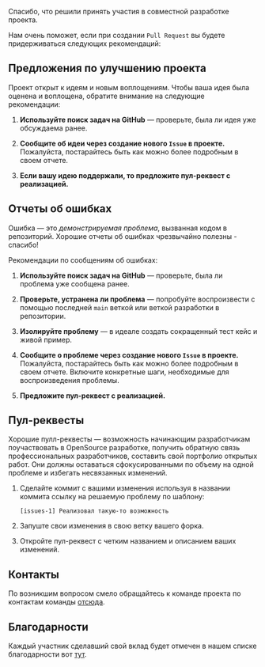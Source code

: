 Спасибо, что решили принять участия в совместной разработке проекта.

Нам очень поможет, если при создании `Pull Request` вы будете придерживаться следующих рекомендаций:

## Предложения по улучшению проекта

Проект открыт к идеям и новым воплощениям. Чтобы ваша идея была оценена и воплощена,
обратите внимание на следующие рекомендации:

1. **Используйте поиск задач на GitHub** &mdash; проверьте, была ли идея уже
   обсуждаема ранее.

2. **Сообщите об идеи через создание нового `Issue` в проекте.**
   Пожалуйста, постарайтесь быть как можно более подробным в своем отчете.

3. **Если вашу идею поддержали, то предложите пул-реквест с реализацией.**

## Отчеты об ошибках

Ошибка — это _демонстрируемая проблема_, вызванная кодом в
репозиторий. Хорошие отчеты об ошибках чрезвычайно полезны - спасибо!

Рекомендации по сообщениям об ошибках:

1. **Используйте поиск задач на GitHub** &mdash; проверьте, была ли проблема уже
   сообщена ранее.

2. **Проверьте, устранена ли проблема** &mdash; попробуйте воспроизвести с помощью
   последней `main` веткой или веткой разработки в репозитории.

3. **Изолируйте проблему** &mdash; в идеале создать сокращенный тест
   кейс и живой пример.

4. **Сообщите о проблеме через создание нового `Issue` в проекте.**
   Пожалуйста, постарайтесь быть как можно более подробным в своем отчете. Включите конкретные
   шаги, необходимые для воспроизведения проблемы.

5. **Предложите пул-реквест с реализацией.**

## Пул-реквесты

Хорошие пулл-реквесты — возможность начинающим разработчикам поучаствовать в OpenSource разработке,
получить обратную связь профессиональных разработчиков, составить свой портфолио открытых работ.
Они должны оставаться сфокусированными по объему на одной проблеме и избегать несвязанных
изменений.

1. Сделайте коммит с вашими изменения используя в названии коммита ссылку на решаемую проблему по шаблону: 

   `[issues-1] Реализовал такую-то возможность`

2. Запуште свои изменения в свою ветку вашего форка.

3. Откройте пул-реквест с четким названием и описанием ваших изменений.

## Контакты

По возникшим вопросом смело обращайтесь к команде проекта по контактам команды [отсюда](./human.txt).

## Благодарности

Каждый участник сделавший свой вклад будет отмечен в нашем списке благодарности вот [тут](./human.txt). 